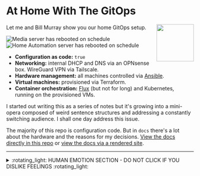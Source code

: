 # At Home With The GitOps

<img align="right" width="100" height="100" src="http://www.fillmurray.com/100/100" alt="">

Let me and Bill Murray show you our home GitOps setup. 

![Media server has rebooted on schedule](https://healthchecks.io/badge/37a7ad4c-57bd-4cea-9118-f2c5df/Qx0Lc7eg-2/mediaserver-regular-reboot.svg)
![Home Automation server has rebooted on schedule](https://healthchecks.io/badge/37a7ad4c-57bd-4cea-9118-f2c5df/i3csSel2-2/homeautomation-regular-reboot.svg)


- **Configuration as code:** `true`
- **Networking:** internal DHCP and DNS via an OPNsense box. WireGuard VPN via Tailscale. 
- **Hardware management:** all machines controlled via [Ansible](ansible).
- **Virtual machines:** provisioned via Terraform.
- **Container orchestration:** [Flux](flux) (but not for long) and Kubernetes, running on the provisioned VMs.

I started out writing this as a series of notes but it's growing into a mini-opera composed of weird sentence structures and addressing a constantly switching audience. I shall one day address this issue.

The majority of this repo is configuration code. But in `docs` there's a lot about the hardware and the reasons for my decisions. [View the docs directly in this repo](docs/) or [view the docs via a rendered site](https://whalecoiner.github.io/home/).

---

<details>
  <summary>:rotating_light: HUMAN EMOTION SECTION - DO NOT CLICK IF YOU DISLIKE FEELINGS :rotating_light:</summary>
  
## HUMAN EMOTION: PLEASE LEAVE IF YOU CAN'T COPE

This is all part of a huge learning and emotional experience for me. I spent a lot of 2020 and 2021 in hospital, dealing with a lot of medical shit. 
  
When I got out I decided that some changes were needed to my life. One of those changes was to make a gigantic (and frankly ill-planned) career change from Frontend Development - where I was mostly a manager and therefore spent my majority of time piloting spreadsheets -  right over to infrastructure & Platform Engineering as *an actual engineer and not a manager*.

Part of skilling up in this new role has been doing lots of learning on the side. 
  
This repo is one of those learnings. 
  
(Also I am coming to accept that I'm a massive nerd and that I'm allowed to play with tech shit as a hobby and that I probably have lots of internalised misogyny about a womans relationship to tech).

So if you see mistakes in this repo... well, it's because I'm new at all this. But on the bright side I think I'm coming into this strong and that things will only, as they say, get better. My enormous levels of ADHD (yes really ADHD and no not just being scatty) and me being a junior-grade space cadet means that my brain works well at fitting unrelated concepts and systems together. "Shit at the detail, fantastic at the big picture" is my elevator pitch. 

Anyway, enough of that. I'm sure you're hungry for code by now.

UPDATE 1 YEAR LATER: I became a manager again. But it's MUCH better this time. ❤️

</details>


